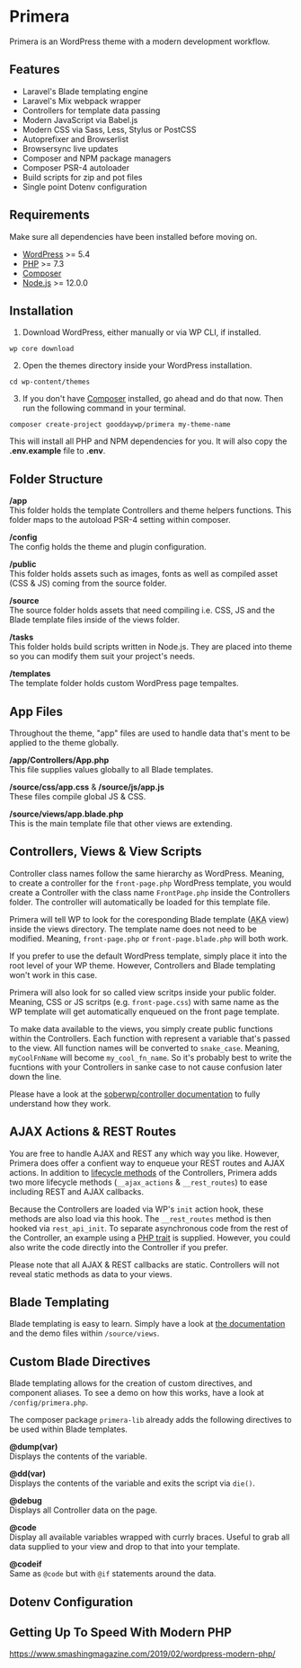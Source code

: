 
# Primera

Primera is an WordPress theme with a modern development workflow.

## Features

- Laravel's Blade templating engine
- Laravel's Mix webpack wrapper
- Controllers for template data passing
- Modern JavaScript via Babel.js
- Modern CSS via Sass, Less, Stylus or PostCSS
- Autoprefixer and Browserlist
- Browsersync live updates
- Composer and NPM package managers
- Composer PSR-4 autoloader
- Build scripts for zip and pot files
- Single point Dotenv configuration

## Requirements

Make sure all dependencies have been installed before moving on.

- [WordPress](https://wordpress.org/) >= 5.4
- [PHP](https://www.php.net/manual/en/install.php) >= 7.3
- [Composer](https://getcomposer.org/download/)
- [Node.js](https://nodejs.org/en/) >= 12.0.0

## Installation

1. Download WordPress, either manually or via WP CLI, if installed.
```shell
wp core download
```
2. Open the themes directory inside your WordPress installation.
```shell
cd wp-content/themes
```
3. If you don't have [Composer](https://getcomposer.org/doc/00-intro.md) installed, go ahead and do that now. Then run the following command in your terminal.
```shell
composer create-project gooddaywp/primera my-theme-name
```

This will install all PHP and NPM dependencies for you. It will also copy the **.env.example** file to **.env**.

## Folder Structure

**/app** <br>
This folder holds the template Controllers and theme helpers functions. This folder maps to the autoload PSR-4 setting within composer.

**/config** <br>
The config holds the theme and plugin configuration.

**/public** <br>
This folder holds assets such as images, fonts as well as compiled asset (CSS & JS) coming from the source folder.

**/source** <br>
The source folder holds assets that need compiling i.e. CSS, JS and the Blade template files inside of the views folder.

**/tasks** <br>
This folder holds build scripts written in Node.js. They are placed into theme so you can modify them suit your project's needs.

**/templates** <br>
The template folder holds custom WordPress page tempaltes.

## App Files

Throughout the theme, "app" files are used to handle data that's ment to be applied to the theme globally.

**/app/Controllers/App.php** <br>
This file supplies values globally to all Blade templates.

**/source/css/app.css** & **/source/js/app.js** <br>
These files compile global JS & CSS.

**/source/views/app.blade.php** <br>
This is the main template file that other views are extending.

## Controllers, Views & View Scripts

Controller class names follow the same hierarchy as WordPress. Meaning, to create a controller for the `front-page.php` WordPress template, you would create a Controller with the class name `FrontPage.php` inside the Controllers folder. The controller will automatically be loaded for this template file.

Primera will tell WP to look for the coresponding Blade template (<abbr title="also known as">AKA</abbr> view) inside the views directory. The template name does not need to be modified. Meaning, `front-page.php` or `front-page.blade.php` will both work.

If you prefer to use the default WordPress template, simply place it into the root level of your WP theme. However, Controllers and Blade templating won't work in this case.

Primera will also look for so called view scritps inside your public folder. Meaning, CSS or JS scritps (e.g. `front-page.css`) with same name as the WP template will get automatically enqueued on the front page template.

To make data available to the views, you simply create public functions within the Controllers. Each function with represent a variable that's passed to the view. All function names will be converted to `snake_case`. Meaning, `myCoolFnName` will become `my_cool_fn_name`. So it's probably best to write the fucntions with your Controllers in sanke case to not cause confusion later down the line.

Please have a look at the [soberwp/controller documentation](https://github.com/soberwp/controller/blob/master/README.md) to fully understand how they work.

## AJAX Actions & REST Routes

You are free to handle AJAX and REST any which way you like. However, Primera does offer a confient way to enqueue your REST routes and AJAX actions. In addition to [lifecycle methods](https://github.com/soberwp/controller/blob/master/README.md#lifecycles) of the Controllers, Primera adds two more lifecycle methods (`__ajax_actions` & `__rest_routes`) to ease including REST and AJAX callbacks.

Because the Controllers are loaded via WP's `init` action hook, these methods are also load via this hook. The `__rest_routes` method is then hooked via  `rest_api_init`. To separate asynchronous code from the rest of the Controller, an example using a [PHP trait](https://www.php.net/manual/en/language.oop5.traits.php) is supplied. However, you could also write the code directly into the Controller if you prefer.

Please note that all AJAX & REST callbacks are static. Controllers will not reveal static methods as data to your views.

## Blade Templating

Blade templating is easy to learn. Simply have a look at [the documentation](https://laravel.com/docs/6.x/blade) and the demo files within `/source/views`.

## Custom Blade Directives

Blade templating allows for the creation of custom directives, and component aliases. To see a demo on how this works, have a look at `/config/primera.php`.

The composer package `primera-lib` already adds the following directives to be used within Blade templates.

**@dump(__var__)** <br>
Displays the contents of the variable.

**@dd(__var__)** <br>
Displays the contents of the variable and exits the script via `die()`.

**@debug** <br>
Displays all Controller data on the page.

**@code** <br>
Display all available variables wrapped with currly braces. Useful to grab all data supplied to your view and drop to that into your template.

**@codeif** <br>
Same as `@code` but with `@if` statements around the data.

## Dotenv Configuration

## Getting Up To Speed With Modern PHP

https://www.smashingmagazine.com/2019/02/wordpress-modern-php/



